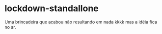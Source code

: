 # lockdown-standallone
Uma brincadeira que acabou não resultando em nada kkkk mas a idéia fica no ar.
